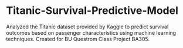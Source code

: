 # Titanic-Survival-Predictive-Model
Analyzed the Titanic dataset provided by Kaggle to predict survival outcomes based on passenger characteristics using machine learning techniques. Created for BU Questrom Class Project BA305.

